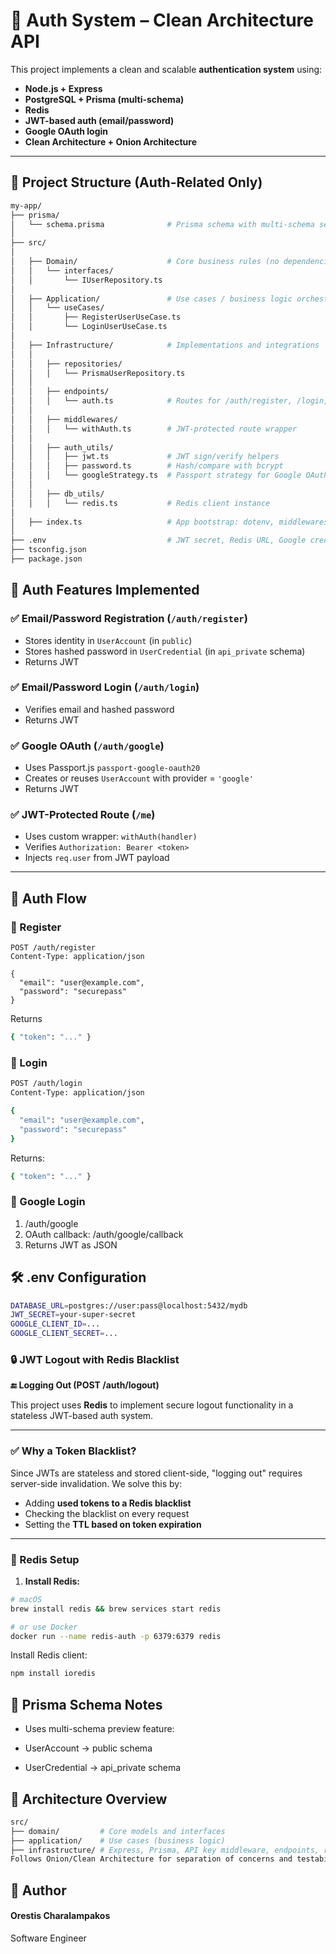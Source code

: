 # 🔐 Auth System – Clean Architecture API

This project implements a clean and scalable **authentication system** using:

- **Node.js + Express**
- **PostgreSQL + Prisma (multi-schema)**
- **Redis**
- **JWT-based auth (email/password)**
- **Google OAuth login**
- **Clean Architecture + Onion Architecture**

---

## 📁 Project Structure (Auth-Related Only)

```bash
my-app/
├── prisma/
│   └── schema.prisma              # Prisma schema with multi-schema setup
│
├── src/
│
│   ├── Domain/                    # Core business rules (no dependencies)
│   │   └── interfaces/
│   │       └── IUserRepository.ts
│
│   ├── Application/               # Use cases / business logic orchestration
│   │   └── useCases/
│   │       ├── RegisterUserUseCase.ts
│   │       └── LoginUserUseCase.ts
│
│   ├── Infrastructure/            # Implementations and integrations
│   │
│   │   ├── repositories/
│   │   │   └── PrismaUserRepository.ts
│   │
│   │   ├── endpoints/
│   │   │   └── auth.ts            # Routes for /auth/register, /login, /logout, /me
│   │
│   │   ├── middlewares/
│   │   │   └── withAuth.ts        # JWT-protected route wrapper
│   │
│   │   ├── auth_utils/
│   │   │   ├── jwt.ts             # JWT sign/verify helpers
│   │   │   ├── password.ts        # Hash/compare with bcrypt
│   │   │   └── googleStrategy.ts  # Passport strategy for Google OAuth
│   │
│   │   ├── db_utils/
│   │   │   └── redis.ts           # Redis client instance
│
│   ├── index.ts                   # App bootstrap: dotenv, middlewares, routes
│
├── .env                           # JWT secret, Redis URL, Google creds, etc.
├── tsconfig.json
├── package.json

```

## 🧪 Auth Features Implemented

### ✅ Email/Password Registration (`/auth/register`)

- Stores identity in `UserAccount` (in `public`)
- Stores hashed password in `UserCredential` (in `api_private` schema)
- Returns JWT

### ✅ Email/Password Login (`/auth/login`)

- Verifies email and hashed password
- Returns JWT

### ✅ Google OAuth (`/auth/google`)

- Uses Passport.js `passport-google-oauth20`
- Creates or reuses `UserAccount` with provider = `'google'`
- Returns JWT

### ✅ JWT-Protected Route (`/me`)

- Uses custom wrapper: `withAuth(handler)`
- Verifies `Authorization: Bearer <token>`
- Injects `req.user` from JWT payload

---

## 🔐 Auth Flow

### 🔸 Register

```http
POST /auth/register
Content-Type: application/json

{
  "email": "user@example.com",
  "password": "securepass"
}
```

Returns

```bash
{ "token": "..." }
```

### 🔸 Login

```bash
POST /auth/login
Content-Type: application/json

{
  "email": "user@example.com",
  "password": "securepass"
}
```

Returns:

```bash
{ "token": "..." }
```

### 🔸 Google Login

1. /auth/google
2. OAuth callback: /auth/google/callback
3. Returns JWT as JSON

## 🛠 .env Configuration

```bash
DATABASE_URL=postgres://user:pass@localhost:5432/mydb
JWT_SECRET=your-super-secret
GOOGLE_CLIENT_ID=...
GOOGLE_CLIENT_SECRET=...

```

### 🔒 JWT Logout with Redis Blacklist

**🔚 Logging Out (POST /auth/logout)**

This project uses **Redis** to implement secure logout functionality in a stateless JWT-based auth system.

---

### ✅ Why a Token Blacklist?

Since JWTs are stateless and stored client-side, "logging out" requires server-side invalidation. We solve this by:

- Adding **used tokens to a Redis blacklist**
- Checking the blacklist on every request
- Setting the **TTL based on token expiration**

---

### 🧱 Redis Setup

1. **Install Redis:**

```bash
# macOS
brew install redis && brew services start redis

# or use Docker
docker run --name redis-auth -p 6379:6379 redis
```

Install Redis client:

```bash
npm install ioredis
```

## 🧱 Prisma Schema Notes

- Uses multi-schema preview feature:

- UserAccount → public schema

- UserCredential → api_private schema

## 🧠 Architecture Overview

```bash
src/
├── domain/         # Core models and interfaces
├── application/    # Use cases (business logic)
├── infrastructure/ # Express, Prisma, API key middleware, endpoints, repositories
Follows Onion/Clean Architecture for separation of concerns and testability.
```

## 👤 Author

#### Orestis Charalampakos

Software Engineer
